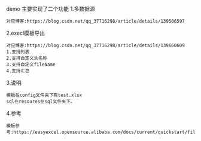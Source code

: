 demo 主要实现了二个功能
1.多数据源

    对应博客:https://blog.csdn.net/qq_37716298/article/details/139506597
   
2.execl模板导出

    对应博客:https://blog.csdn.net/qq_37716298/article/details/139660609
    1.支持列表
    2.支持自定义头名称
    3.支持自定义fileName
    4.支持汇总
    
    
    
3.说明
    
    模板在config文件夹下有test.xlsx
    sql在resoures在sql文件夹下。
    
4.参考    
    
    模板参考:https://easyexcel.opensource.alibaba.com/docs/current/quickstart/fill

    
